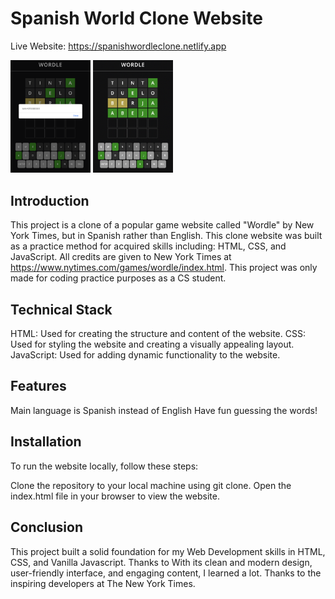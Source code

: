 # Spanish World Clone Website

Live Website: <a href="https://spanishwordleclone.netlify.app">https://spanishwordleclone.netlify.app</a>
 
 <img src="Screen Shot 2022-06-26 at 4.01.19 PM.png" width="128"/>
 <img src="Screen Shot 2022-06-26 at 4.01.37 PM.png" width="128"/>

## Introduction

This project is a clone of a popular game website called "Wordle" by New York Times, but in Spanish rather than English. This clone website was built as a practice method for acquired skills including: HTML, CSS, and JavaScript. All credits are given to New York Times at https://www.nytimes.com/games/wordle/index.html. This project was only made for coding practice purposes as a CS student.

## Technical Stack

HTML: Used for creating the structure and content of the website.
CSS: Used for styling the website and creating a visually appealing layout.
JavaScript: Used for adding dynamic functionality to the website.

## Features

Main language is Spanish instead of English
Have fun guessing the words!

## Installation

To run the website locally, follow these steps:

Clone the repository to your local machine using git clone.
Open the index.html file in your browser to view the website.

## Conclusion

This project built a solid foundation for my Web Development skills in HTML, CSS, and Vanilla Javascript. Thanks to With its clean and modern design, user-friendly interface, and engaging content, I learned a lot. Thanks to the inspiring developers at The New York Times.
